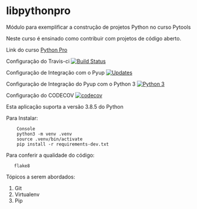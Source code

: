 # libpythonpro
Módulo para exemplificar a construção de projetos Python no curso Pytools

Neste curso é ensinado como contribuir com projetos de código aberto.

Link do curso [Python Pro](https://python.pro.br)

Configuração do Travis-ci 
[![Build Status](https://travis-ci.com/romilsonlemes/libpythonpro.svg?branch=master)](https://travis-ci.com/romilsonlemes/libpythonpro)

Configuração de Integração com o Pyup
[![Updates](https://pyup.io/repos/github/romilsonlemes/libpythonpro/shield.svg)](https://pyup.io/repos/github/romilsonlemes/libpythonpro/)

Configuração de Integração do Pyup com o Python 3
[![Python 3](https://pyup.io/repos/github/romilsonlemes/libpythonpro/python-3-shield.svg)](https://pyup.io/repos/github/romilsonlemes/libpythonpro/)

Configuração do CODECOV
[![codecov](https://codecov.io/gh/romilsonlemes/libpythonpro/branch/master/graph/badge.svg?token=RJTLLI6938)](https://codecov.io/gh/romilsonlemes/libpythonpro)


Esta aplicação suporta a versão 3.8.5 do Python

Para Instalar:

````
    Console
    python3 -m venv .venv 
    source .venv/bin/activate
    pip install -r requirements-dev.txt
````

Para conferir a qualidade do código:
 ```
    flake8
```



Tópicos a serem abordados:
1. Git
2. Virtualenv
3. Pip